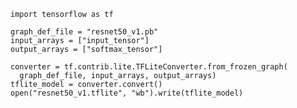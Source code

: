 ﻿```
import tensorflow as tf

graph_def_file = "resnet50_v1.pb"
input_arrays = ["input_tensor"]
output_arrays = ["softmax_tensor"]

converter = tf.contrib.lite.TFLiteConverter.from_frozen_graph(
  graph_def_file, input_arrays, output_arrays)
tflite_model = converter.convert()
open("resnet50_v1.tflite", "wb").write(tflite_model)

```
